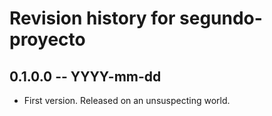 # Revision history for segundo-proyecto

## 0.1.0.0 -- YYYY-mm-dd

* First version. Released on an unsuspecting world.

